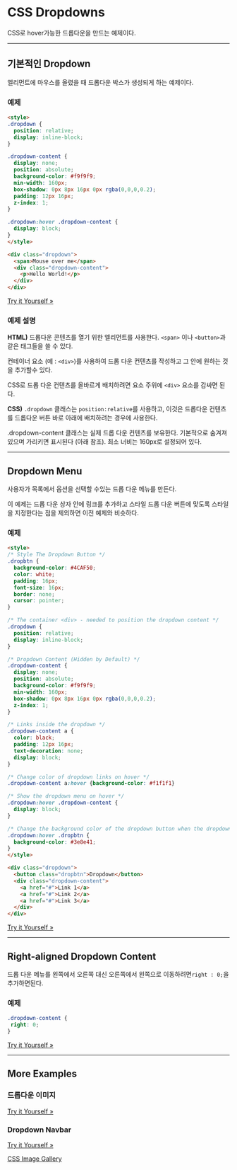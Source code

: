 # CSS Dropdowns

CSS로 hover가능한 드롭다운을 만드는 예제이다.

------

## 기본적인 Dropdown

엘리먼트에 마우스를 올렸을 때 드롭다운 박스가 생성되게 하는 예제이다.

### 예제

```html
<style>
.dropdown {
  position: relative;
  display: inline-block;
}

.dropdown-content {
  display: none;
  position: absolute;
  background-color: #f9f9f9;
  min-width: 160px;
  box-shadow: 0px 8px 16px 0px rgba(0,0,0,0.2);
  padding: 12px 16px;
  z-index: 1;
}

.dropdown:hover .dropdown-content {
  display: block;
}
</style>

<div class="dropdown">
  <span>Mouse over me</span>
  <div class="dropdown-content">
    <p>Hello World!</p>
  </div>
</div>
```

[Try it Yourself »](https://www.w3schools.com/css/tryit.asp?filename=trycss_dropdown_text)

### 예제 설명

**HTML)** 드롭다운 콘텐츠를 열기 위한 엘리먼트를 사용한다. `<span>` 이나 `<button>`과 같은 태그들을 쓸 수 있다.

컨테이너 요소 (예 : `<div>`)를 사용하여 드롭 다운 컨텐츠를 작성하고 그 안에 원하는 것을 추가할수 있다.

CSS로 드롭 다운 컨텐츠를 올바르게 배치하려면 요소 주위에 `<div>` 요소를 감싸면 된다.

**CSS)** `.dropdown` 클래스는 `position:relative`를 사용하고, 이것은 드롭다운 컨텐츠를 드롭다운 버튼 바로 아래에 배치하려는 경우에 사용한다.

.dropdown-content 클래스는 실제 드롭 다운 컨텐츠를 보유한다. 기본적으로 숨겨져 있으며 가리키면 표시된다 (아래 참조). 최소 너비는 160px로 설정되어 있다. 

------

## Dropdown Menu

사용자가 목록에서 옵션을 선택할 수있는 드롭 다운 메뉴를 만든다.

이 예제는 드롭 다운 상자 안에 링크를 추가하고 스타일 드롭 다운 버튼에 맞도록 스타일을 지정한다는 점을 제외하면 이전 예제와 비슷하다.

### 예제

```html
<style>
/* Style The Dropdown Button */
.dropbtn {
  background-color: #4CAF50;
  color: white;
  padding: 16px;
  font-size: 16px;
  border: none;
  cursor: pointer;
}

/* The container <div> - needed to position the dropdown content */
.dropdown {
  position: relative;
  display: inline-block;
}

/* Dropdown Content (Hidden by Default) */
.dropdown-content {
  display: none;
  position: absolute;
  background-color: #f9f9f9;
  min-width: 160px;
  box-shadow: 0px 8px 16px 0px rgba(0,0,0,0.2);
  z-index: 1;
}

/* Links inside the dropdown */
.dropdown-content a {
  color: black;
  padding: 12px 16px;
  text-decoration: none;
  display: block;
}

/* Change color of dropdown links on hover */
.dropdown-content a:hover {background-color: #f1f1f1}

/* Show the dropdown menu on hover */
.dropdown:hover .dropdown-content {
  display: block;
}

/* Change the background color of the dropdown button when the dropdown content is shown */
.dropdown:hover .dropbtn {
  background-color: #3e8e41;
}
</style>

<div class="dropdown">
  <button class="dropbtn">Dropdown</button>
  <div class="dropdown-content">
    <a href="#">Link 1</a>
    <a href="#">Link 2</a>
    <a href="#">Link 3</a>
  </div>
</div>
```

[Try it Yourself »](https://www.w3schools.com/css/tryit.asp?filename=trycss_dropdown_button)

------

## Right-aligned Dropdown Content

드롭 다운 메뉴를 왼쪽에서 오른쪽 대신 오른쪽에서 왼쪽으로 이동하려면`right : 0;`을 추가하면된다.

### 예제

```css
.dropdown-content {
 right: 0;
}
```

[Try it Yourself »](https://www.w3schools.com/css/tryit.asp?filename=trycss_dropdown_right)

------

## More Examples

### 드롭다운 이미지

[Try it Yourself »](https://www.w3schools.com/css/tryit.asp?filename=trycss_dropdown_image)

### Dropdown Navbar

[Try it Yourself »](https://www.w3schools.com/css/tryit.asp?filename=trycss_dropdown_navbar)



[CSS Image Gallery](./CSS_imagegallery.md)